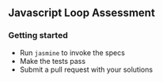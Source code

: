 ## Javascript Loop Assessment

### Getting started

-  Run `jasmine` to invoke the specs
-  Make the tests pass
-  Submit a pull request with your solutions
